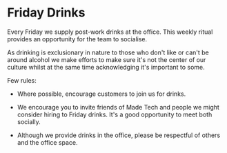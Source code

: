 # Friday Drinks

Every Friday we supply post-work drinks at the office. This weekly ritual provides an opportunity for the team to socialise.

As drinking is exclusionary in nature to those who don't like or can't be around alcohol we make efforts to make sure it's not the center of our culture whilst at the same time acknowledging it's important to some.

Few rules:

* Where possible, encourage customers to join us for drinks. 

* We encourage you to invite friends of Made Tech and people we might consider hiring to Friday drinks. It's a good opportunity to meet both socially. 

* Although we provide drinks in the office, please be respectful of others and the office space. 
